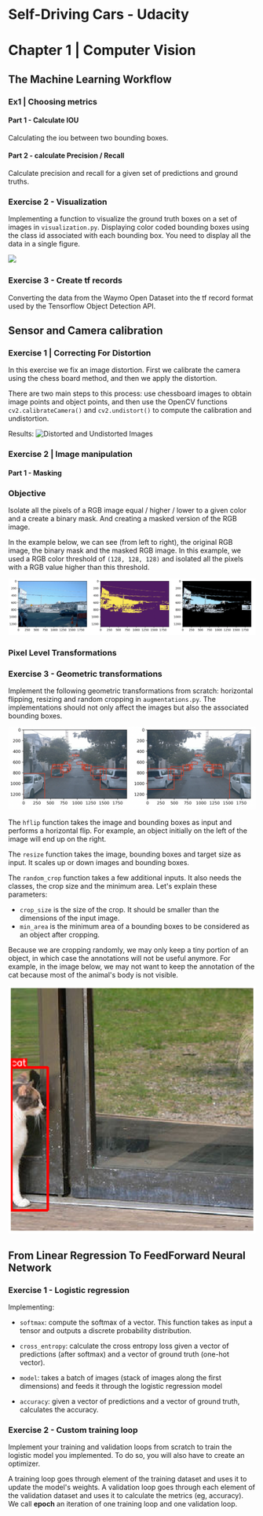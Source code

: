 # Self-Driving Cars - Udacity

# Chapter 1 | Computer Vision
## The Machine Learning Workflow 
### Ex1 | Choosing metrics

#### Part 1 - Calculate IOU

Calculating the iou between two bounding boxes.

#### Part 2 - calculate Precision / Recall

Calculate precision and recall for a given set of predictions 
and ground truths.

### Exercise 2 - Visualization

Implementing a function to visualize the ground truth boxes
on a set of images in `visualization.py`. Displaying color coded bounding boxes using the class id associated
with each bounding box. You need to display all the data in a single figure.

![](1_ComputerVision/1_TheMachineLearningWorkflow/Ex2_DataAcquistionAndVisualization/example.png 
)


### Exercise 3 - Create tf records

Converting the data from the Waymo Open Dataset into the tf record format used by the Tensorflow Object Detection API.

## Sensor and Camera calibration
### Exercise 1 | Correcting For Distortion

In this exercise we fix an image distortion. First we calibrate the camera
using the chess board method, and then we apply the distortion. 

There are two main steps to this process: use chessboard images to obtain image points and object points, 
and then use the OpenCV functions `cv2.calibrateCamera()` and `cv2.undistort()` to compute the calibration and undistortion.  

Results:
![Distorted and Undistorted Images](1_ComputerVision/1_TheMachineLearningWorkflow/Ex4_CameraCalibration/orig-and-undist.png)

### Exercise 2 | Image manipulation

#### Part 1 - Masking

### Objective

Isolate all the pixels of a RGB image equal / higher / lower to a given color and a create a binary mask. 
And creating a masked version of the RGB image.

In the example below, we can see (from left to right), the original RGB image, the binary mask and the masked RGB image. In this example, we used a RGB color threshold of `(128, 128, 128)` and isolated all the pixels with a RGB value higher than this threshold.

![](1_ComputerVision/2_SensorAndCameraCalibration/Ex2_ImageManipulation/example.png)

### Pixel Level Transformations

### Exercise 3 - Geometric transformations


Implement the following geometric transformations
from scratch: horizontal flipping, resizing and random cropping in `augmentations.py`. 
The implementations should not only affect the images but also the associated bounding boxes. 

![](1_ComputerVision/2_SensorAndCameraCalibration/Ex3_GeometricTrans/example.png 
)

The `hflip` function takes the image and bounding boxes as input and performs a 
horizontal flip. For example, an object initially on the left of the image will 
end up on the right.

The `resize` function takes the image, bounding boxes and target size as input. 
It scales up or down images and bounding boxes.

The `random_crop` function takes a few additional inputs. It also needs the classes, 
the crop size and the minimum area. Let's explain these parameters:
* `crop_size` is the size of the crop. It should be smaller than the dimensions of the input image.
* `min_area` is the minimum area of a bounding boxes to be considered as an object after cropping.

Because we are cropping randomly, we may only keep a tiny portion of an object, in which
case the annotations will not be useful anymore. For example, in the image below, we may not want to keep the annotation of the cat because most of the animal's body is not visible.

![](1_ComputerVision/2_SensorAndCameraCalibration/Ex3_GeometricTrans/cat_cropped.png)

## From Linear Regression To FeedForward Neural Network
### Exercise 1 - Logistic regression

Implementing:
* `softmax`: compute the softmax of a vector. This function takes as input a tensor and outputs a discrete probability distribution. 

* `cross_entropy`: calculate the cross entropy loss given a vector of predictions (after softmax) and a vector of ground truth (one-hot vector).

* `model`: takes a batch of images (stack of images along the first dimensions) and feeds it through the logistic regression model

* `accuracy`: given a vector of predictions and a vector of ground truth, calculates the accuracy.

### Exercise 2 - Custom training loop

Implement your  training and validation loops from scratch to train
the logistic model you implemented. To do so, you will also have to create an optimizer.

A training loop goes through element of the training dataset and uses it to update the model's weights.
A validation loop goes through each element of the validation dataset and uses it to calculate
the metrics (eg, accuracy). We call **epoch** an iteration of one training loop and one validation loop.

